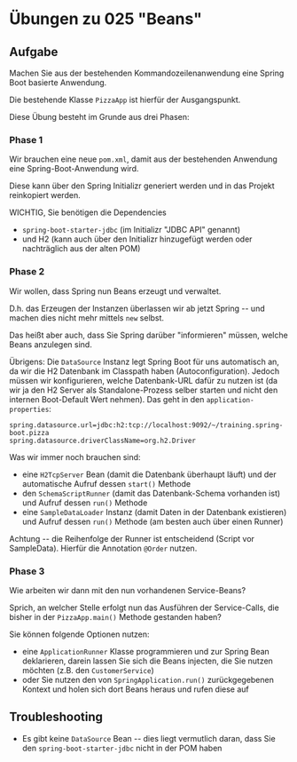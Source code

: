 # Übungen zu 025 "Beans"

## Aufgabe

Machen Sie aus der bestehenden Kommandozeilenanwendung eine Spring Boot basierte Anwendung.

Die bestehende Klasse `PizzaApp` ist hierfür der Ausgangspunkt.

Diese Übung besteht im Grunde aus drei Phasen:

### Phase 1

Wir brauchen eine neue `pom.xml`, damit aus der bestehenden Anwendung eine Spring-Boot-Anwendung wird.

Diese kann über den Spring Initializr generiert werden und in das Projekt reinkopiert werden.

WICHTIG, Sie benötigen die Dependencies

* `spring-boot-starter-jdbc` (im Initializr "JDBC API" genannt)
* und H2 (kann auch über den Initializr hinzugefügt werden oder nachträglich aus der alten POM)

### Phase 2

Wir wollen, dass Spring nun Beans erzeugt und verwaltet.

D.h. das Erzeugen der Instanzen überlassen wir ab jetzt Spring -- und machen dies nicht mehr
mittels `new` selbst.

Das heißt aber auch, dass Sie Spring darüber "informieren" müssen, welche Beans anzulegen sind.

Übrigens: Die `DataSource` Instanz legt Spring Boot für uns automatisch an, da wir die H2 Datenbank
im Classpath haben (Autoconfiguration). Jedoch müssen wir konfigurieren, welche Datenbank-URL dafür
zu nutzen ist (da wir ja den H2 Server als Standalone-Prozess selber starten und nicht den
internen Boot-Default Wert nehmen). Das geht in den `application-properties`:

````properties
spring.datasource.url=jdbc:h2:tcp://localhost:9092/~/training.spring-boot.pizza
spring.datasource.driverClassName=org.h2.Driver
````

Was wir immer noch brauchen sind:

* eine `H2TcpServer` Bean (damit die Datenbank überhaupt läuft) und der automatische Aufruf dessen `start()` Methode
* den `SchemaScriptRunner` (damit das Datenbank-Schema vorhanden ist) und Aufruf dessen `run()` Methode
* eine `SampleDataLoader` Instanz (damit Daten in der Datenbank existieren) und Aufruf dessen `run()` Methode (am besten
  auch über einen Runner)

Achtung -- die Reihenfolge der Runner ist entscheidend (Script vor SampleData). Hierfür die Annotation `@Order` nutzen.

### Phase 3

Wie arbeiten wir dann mit den nun vorhandenen Service-Beans?

Sprich, an welcher Stelle erfolgt nun das Ausführen der Service-Calls, die bisher in der `PizzaApp.main()` Methode
gestanden haben?

Sie können folgende Optionen nutzen:

* eine `ApplicationRunner` Klasse programmieren und zur Spring Bean deklarieren, darein lassen
  Sie sich die Beans injecten, die Sie nutzen möchten (z.B. den `CustomerService`)
* oder Sie nutzen den von `SpringApplication.run()` zurückgegebenen Kontext und holen sich dort
  Beans heraus und rufen diese auf

## Troubleshooting

* Es gibt keine `DataSource` Bean -- dies liegt vermutlich daran, dass Sie
  den `spring-boot-starter-jdbc` nicht in der POM haben